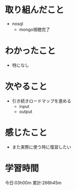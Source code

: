 # 取り組んだこと
  - nosql
    - mongo視聴完了

# わかったこと
  - 特になし

# 次やること
  - 引き続きロードマップを進める
    - input
    - output

# 感じたこと
  - また実際に使う時に復習したい

# 学習時間
今日:03h00m
累計:266h45m
